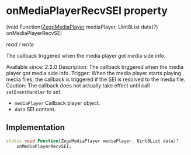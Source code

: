 


# onMediaPlayerRecvSEI property







(void Function([ZegoMediaPlayer](../../zego_uikit_prebuilt_live_audio_room/ZegoMediaPlayer-class.md) mediaPlayer, Uint8List data)?) onMediaPlayerRecvSEI
  
_<span class="feature">read / write</span>_



<p>The callback triggered when the media player got media side info.</p>
<p>Available since: 2.2.0
Description: The callback triggered when the media player got media side info.
Trigger: When the media player starts playing media files, the callback is triggered if the SEI is resolved to the media file.
Caution: The callback does not actually take effect until call <code>setEventHandler</code> to set.</p>
<ul>
<li><code>mediaPlayer</code> Callback player object.</li>
<li><code>data</code> SEI content.</li>
</ul>



## Implementation

```dart
static void Function(ZegoMediaPlayer mediaPlayer, Uint8List data)?
    onMediaPlayerRecvSEI;
```







